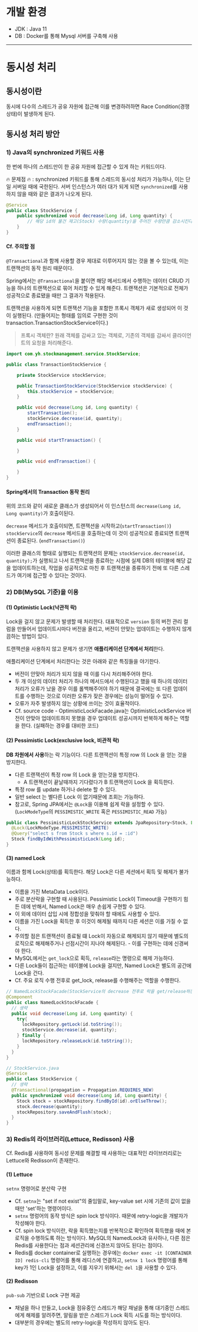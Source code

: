 # 개발 환경
- JDK : Java 11
- DB : Docker를 통해 Mysql 서버를 구축해 사용
----

# 동시성 처리
## 동시성이란
동시에 다수의 스레드가 공유 자원에 접근해 이를 변경하려하면 Race Condition(경쟁 상태)이 발생하게 된다.
## 동시성 처리 방안
### 1) Java의 synchronized 키워드 사용
한 번에 하나의 스레드만이 한 공유 자원에 접근할 수 있게 하는 키워드이다.

🔥 문제점 🔥 : synchronized 키워드를 통해 스레드의 동시성 처리가 가능하나, 이는 단일 서버일 때에 국한된다. 서버 인스턴스가 여러 대가 되게 되면 `synchronized`를 사용하지 않을 때와 같은 결과가 나오게 된다.


```java
@Service
public class StockService {
    public synchronized void decrease(Long id, Long quantity) {
        // 해당 id의 물건 재고(Stock) 수량(quantity)을 주어진 수량만큼 감소시킨다.
    }
}
```
#### Cf. 주의할 점
`@Transactional`과 함께 사용할 경우 제대로 이루어지지 않는 것을 볼 수 있는데, 이는 트랜잭션의 동작 원리 때문이다. 

Spring에서는 `@Transactional`을 붙이면 해당 메서드에서 수행하는 데이터 CRUD 기능을 하나의 트랜잭션으로 묶어 처리할 수 있게 해준다. 트랜잭션은 기본적으로 전체가 성공적으로 종료됐을 때만 그 결과가 적용된다.

트랜잭션을 사용하게 되면 트랜잭션 기능을 포함한 프록시 객체가 새로 생성되어 이 것이 실행된다. (만들어지는 형태를 임의로 구현한 것이 transaction.TransactionStockService이다.)

> 프록시 객체란?
> 원래 객체를 감싸고 있는 객체로, 기존의 객체를 감싸서 클라이언트의 요청을 처리해준다.

```java
import com.yh.stockmanagement.service.StockService;

public class TransactionStockService {

    private StockService stockService;

    public TransactionStockService(StockService stockService) {
        this.stockService = stockService;
    }

    public void decrease(Long id, Long quantity) {
        startTransaction();
        stockService.decrease(id, quantity);
        endTransaction();
    }

    public void startTransaction() {

    }

    public void endTransaction() {

    }
}
```
#### Spring에서의 Transaction 동작 원리
위의 코드와 같이 새로운 클래스가 생성되어서 이 인스턴스의 `decrease(Long id, Long quantity)`가 호출이된다.

`decrease` 메서드가 호출이되면, 트랜잭션을 시작하고(`startTransaction()`) `stockService`의 `decrease` 메서드을 호출하는데 이 것이 성공적으로 종료되면 트랜잭션이 종료된다. (`endTransaction()`)

이러한 클래스의 형태로 실행되는 트랜잭션의 문제는 `stockService.decrease(id, quantity);`가 실행되고 나서 트랜잭션을 종료하는 시점에 실제 DB의 테이블에 해당 값을 업데이트하는데, 작업을 성공적으로 마친 후 트랜잭션을 종류하기 전에 또 다른 스레드가 여기에 접근할 수 있다는 것이다.

### 2) DB(MySQL 기준)을 이용
#### (1) Optimistic Lock(낙관적 락)
Lock을 걸지 않고 문제가 발생할 때 처리한다. 대표적으로 `version` 등의 버전 관리 컬럼을 만들어서 업데이트시마다 버전을 올리고, 버전이 안맞는 업데이트는 수행하지 않게끔하는 방법이 있다.

트랜잭션을 사용하지 않고 문제가 생기면 **애플리케이션 단계에서 처리**한다.

애플리케이션 단계에서 처리한다는 것은 아래와 같은 특징들을 야기한다.

- 버전이 안맞아 처리가 되지 않을 때 이를 다시 처리해주어야 한다. 
- 두 개 이상의 데이터 처리가 하나의 메서드에서 수행된다고 했을 때 하나의 데이터 처리가 오류가 났을 경우 이를 롤백해주어야 하기 때문에 결국에는 또 다른 업데이트를 수행하는 것으로 이러한 오류가 잦은 경우에는 성능이 떨어질 수 있다.
- 오류가 자주 발생하지 않는 상황에 쓰이는 것이 효율적이다.
- Cf. source code - OptimisticLockFacade.java는 OptimisticLockService 버전이 안맞아 업데이트하지 못했을 경우 업데이트 성공시까지 반복하게 해주는 역할을 한다. (실패하는 경우를 대비한 코드)
#### (2) Pessimistic Lock(exclusive lock, 비관적 락)
**DB 차원에서 사용**하는 락 기능이다.
다른 트랜잭션이 특정 row 의 Lock 을 얻는 것을 방지한다.
- 다른 트랜잭션이 특정 row 의 Lock 을 얻는것을 방지한다.
  - A 트랜잭션이 끝날때까지 기다렸다가 B 트랜잭션이 Lock 을 획득한다.
- 특정 row 를 update 하거나 delete 할 수 있다.
- 일반 select 는 별다른 Lock 이 없기때문에 조회는 가능하다.
- 참고로, Spring JPA에서는 `@Lock`을 이용해 쉽게 락을 설정할 수 있다.(`LockModeType`의 `PESSIMISTIC_WRITE` 혹은 `PESSIMISTIC_READ` 가능)
```java
public class PessimisticLockStockService extends JpaRepository<Stock, Long> {
  @Lock(LockModeType.PESSIMISTIC_WRITE)
  @Query("select s from Stock s where s.id = :id")
  Stock findByIdWithPessimisticLock(Long id);
}
```
#### (3) named Lock
이름과 함께 Lock(상태)를 획득한다. 해당 Lock은 다른 세션에서 획득 및 해제가 불가능하다.
- 이름을 가진 MetaData Lock이다.
- 주로 분산락을 구현할 때 사용된다. Pessimistic Lock이 Timeout을 구현하기 힘든 데에 반해서, Named Lock은 매우 손쉽게 구현할 수 있다.
- 이 외에 데이터 삽입 시에 정합성을 맞춰야 할 때에도 사용할 수 있다.
- 이름을 가진 Lock을 획득한 후 이것이 해제될 때까지 다른 세션은 이를 가질 수 없다.
- 주의할 점은 트랜잭션이 종료될 떄 Lock이 자동으로 해제되지 않기 때문에 별도의 로직으로 해제해주거나 선점시간이 지나야 해제된다. - 이를 구현하는 데에 신경써야 한다.
- MySQL에서는 `get_lock`으로 획득, `release`라는 명령으로 해제 가능하다.
- 다른 Lock들이 접근하는 테이블에 Lock을 걸지만, Named Lock은 별도의 공간에 Lock을 건다.
- Cf. 주요 로직 수행 전후로 get_lock, release를 수행해주는 역할을 수행한다.
```java
// NamedLockStockFacade(StockService의 decrease 전후로 락을 get/release하는 역할 수행
@Component
public class NamedLockStockFacade { 
  // 생략
  public void decrease(Long id, Long quantity) {
    try{
      lockRepository.getLock(id.toString());
      stockService.decrease(id, quantity);
    } finally {
      lockRepository.releaseLock(id.toString());
    }
  }
}

// StockService.java
@Service
public class StockService {
  // 생략
  @Transactional(propagation = Propagation.REQUIRES_NEW)
  public synchronized void decrease(Long id, Long quantity) {
    Stock stock = stockRepository.findById(id).orElseThrow();
    stock.decrease(quantity);
    stockRepository.saveAndFlush(stock);
  }
}
```

### 3) Redis의 라이브러리(Lettuce, Redisson) 사용
Cf. Redis를 사용하여 동시성 문제를 해결할 때 사용하는 대표적인 라이브러리로는 Lettuce와 Redisson이 존재한다.
#### (1) Lettuce
`setnx` 명령어로 분산락 구현
- Cf. `setnx`는 "set if not exist"의 줄임말로, key-value set 시에 기존의 값이 없을 때만 'set'하는 명령어이다.
- `setnx` 명렁어의 동작 방식은 spin lock 방식이다. 때문에 retry-logic을 개발자가 작성해야 한다.
- Cf. spin lock 방식이란, 락을 획득했는지를 반복적으로 확인하여 획득했을 때에 본 로직을 수행하도록 하는 방식이다.
MySQL의 NamedLock과 유사하나, 다른 점은 Redis를 사용한다는 점과 세션관리에 신경쓰지 않아도 된다는 점이다.
- Redis를 docker container로 실행하는 경우에는 `docker exec -it [CONTAINER ID] redis-cli` 명령어를 통해 레디스에 연결하고, `setnx 1 lock` 명령어를 통해 key가 1인 Lock을 설정하고, 이를 지우기 위해서는 `del 1`을 사용할 수 있다.
#### (2) Redisson
`pub-sub` 기반으로 Lock 구현 제공
- 채널을 하나 만들고, Lock을 점유중인 스레드가 해당 채널을 통해 대기중인 스레드에게 해제를 알려주면, 알림을 받은 스레드가 Lock 획득 시도를 하는 방식이다.
- 대부분의 경우에는 별도의 retry-logic을 작성하지 않아도 된다.
